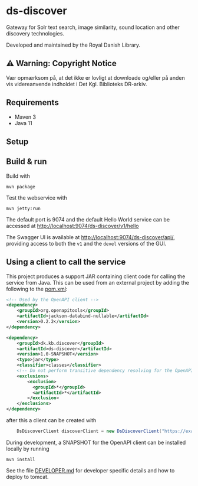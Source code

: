 # ds-discover

Gateway for Solr text search, image similarity, sound location and other discovery technologies.

Developed and maintained by the Royal Danish Library.

## ⚠️ Warning: Copyright Notice
Vær opmærksom på, at det ikke er lovligt at downloade og/eller på anden vis videreanvende indholdet i Det Kgl. Biblioteks DR-arkiv.


## Requirements

* Maven 3
* Java 11

## Setup


## Build & run

Build with
``` 
mvn package
```

Test the webservice with
```
mvn jetty:run
```

The default port is 9074 and the default Hello World service can be accessed at
<http://localhost:9074/ds-discover/v1/hello>

The Swagger UI is available at <http://localhost:9074/ds-discover/api/>, providing access to both the `v1` and the 
`devel` versions of the GUI. 

## Using a client to call the service 
This project produces a support JAR containing client code for calling the service from Java.
This can be used from an external project by adding the following to the [pom.xml](pom.xml):
```xml
<!-- Used by the OpenAPI client -->
<dependency>
    <groupId>org.openapitools</groupId>
    <artifactId>jackson-databind-nullable</artifactId>
    <version>0.2.2</version>
</dependency>

<dependency>
    <groupId>dk.kb.discover</groupId>
    <artifactId>ds-discover</artifactId>
    <version>1.0-SNAPSHOT</version>
    <type>jar</type>
    <classifier>classes</classifier>
    <!-- Do not perform transitive dependency resolving for the OpenAPI client -->
    <exclusions>
        <exclusion>
          <groupId>*</groupId>
          <artifactId>*</artifactId>
        </exclusion>
    </exclusions>
</dependency>
```
after this a client can be created with
```java
    DsDiscoverClient discoverClient = new DsDiscoverClient("https://example.com/ds-discover/v1");
```
During development, a SNAPSHOT for the OpenAPI client can be installed locally by running
```shell
mvn install
```


See the file [DEVELOPER.md](DEVELOPER.md) for developer specific details and how to deploy to tomcat.
